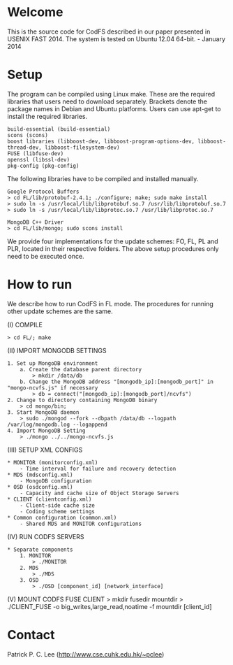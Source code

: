 
Welcome
=====

This is the source code for CodFS described in our paper presented in USENIX FAST
2014. The system is tested on Ubuntu 12.04 64-bit.  - January 2014

Setup
=====

The program can be compiled using Linux make. These are the required
libraries that users need to download separately. Brackets denote the package
names in Debian and Ubuntu platforms. Users can use apt-get to install the
required libraries. 

    build-essential (build-essential)
    scons (scons)
    boost libraries (libboost-dev, libboost-program-options-dev, libboost-thread-dev, libboost-filesystem-dev)
    FUSE (libfuse-dev)
    openssl (libssl-dev)
    pkg-config (pkg-config)

The following libraries have to be compiled and installed manually.

    Google Protocol Buffers
    > cd FL/lib/protobuf-2.4.1; ./configure; make; sudo make install
    > sudo ln -s /usr/local/lib/libprotobuf.so.7 /usr/lib/libprotobuf.so.7
    > sudo ln -s /usr/local/lib/libprotoc.so.7 /usr/lib/libprotoc.so.7

    MongoDB C++ Driver
    > cd FL/lib/mongo; sudo scons install

We provide four implementations for the update schemes: FO, FL, PL and PLR, 
located in their respective folders. The above setup procedures only need 
to be executed once.

How to run 
=====

We describe how to run CodFS in FL mode. The procedures for running 
other update schemes are the same.

(I) COMPILE

    > cd FL/; make

(II) IMPORT MONGODB SETTINGS

    1. Set up MongoDB environment
        a. Create the database parent directory
            > mkdir /data/db
        b. Change the MongoDB address "[mongodb_ip]:[mongodb_port]" in "mongo-ncvfs.js" if necessary
            > db = connect("[mongodb_ip]:[mongodb_port]/ncvfs")
    2. Change to directory containing MongoDB binary
        > cd mongo/bin;
    3. Start MongoDB daemon
        > sudo ./mongod --fork --dbpath /data/db --logpath /var/log/mongodb.log --logappend
    4. Import MongoDB Setting
        > ./mongo ../../mongo-ncvfs.js

(III) SETUP XML CONFIGS

    * MONITOR (monitorconfig.xml)
        - Time interval for failure and recovery detection
    * MDS (mdsconfig.xml)
        - MongoDB configuration
    * OSD (osdconfig.xml)
        - Capacity and cache size of Object Storage Servers
    * CLIENT (clientconfig.xml)
        - Client-side cache size
        - Coding scheme settings
    * Common configuration (common.xml)
        - Shared MDS and MONITOR configurations

(IV) RUN CODFS SERVERS

    * Separate components
        1. MONITOR
            > ./MONITOR
        2. MDS
            > ./MDS
        3. OSD
            > ./OSD [component_id] [network_interface] 
            
(V) MOUNT CODFS FUSE CLIENT
    > mkdir fusedir mountdir
    > ./CLIENT_FUSE -o big_writes,large_read,noatime -f mountdir [client_id]

Contact
=====
Patrick P. C. Lee (http://www.cse.cuhk.edu.hk/~pclee)
